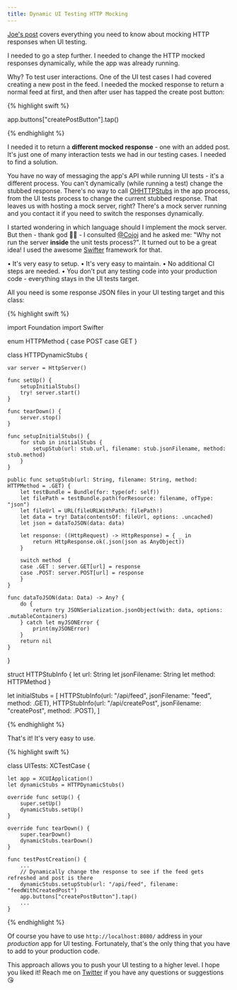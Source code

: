 ```yaml
---
title: Dynamic UI Testing HTTP Mocking
---
```


[Joe's post](http://masilotti.com/ui-testing-stub-network-data/) covers everything you need to know about mocking HTTP responses when UI testing. 

I needed to go a step further. I needed to change the HTTP mocked responses dynamically, while the app was already running.

Why? To test user interactions. One of the UI test cases I had covered creating a new post in the feed. I needed the mocked response to return a normal feed at first, and then after user has tapped the create post button:

{% highlight swift %}

app.buttons["createPostButton"].tap()

{% endhighlight %}

I needed it to return a **different mocked response** - one with an added post. It's just one of many interaction tests we had in our testing cases. I needed to find a solution.

You have no way of messaging the app's API while running UI tests - it's a different process. You can't dynamically (while running a test) change the stubbed response. There's no way to call [OHHTTPStubs](https://github.com/AliSoftware/OHHTTPStubs) in the app process, from the UI tests process to change the current stubbed response. That leaves us with hosting a mock server, right? There's a mock server running and you contact it if you need to switch the responses dynamically.

I started wondering in which language should I implement the mock server. But then - thank god 🙏🏻 - I consulted [@Cojoj](https://twitter.com/cojoj) and he asked me: "Why not run the server **inside** the unit tests process?". It turned out to be a great idea! I used the awesome [Swifter](https://github.com/httpswift/swifter) framework for that.

• It's very easy to setup.
• It's very easy to maintain.
• No additional CI steps are needed.
• You don't put any testing code into your production code - everything stays in the UI tests target.

All you need is some response JSON files in your UI testing target and this class:

{% highlight swift %}

import Foundation
import Swifter

enum HTTPMethod {
    case POST
    case GET
}

class HTTPDynamicStubs {
    
    var server = HttpServer()
    
    func setUp() {
        setupInitialStubs()
        try! server.start()
    }
    
    func tearDown() {
        server.stop()
    }
    
    func setupInitialStubs() {
        for stub in initialStubs {
            setupStub(url: stub.url, filename: stub.jsonFilename, method: stub.method)
        }
    }
    
    public func setupStub(url: String, filename: String, method: HTTPMethod = .GET) {
        let testBundle = Bundle(for: type(of: self))
        let filePath = testBundle.path(forResource: filename, ofType: "json")
        let fileUrl = URL(fileURLWithPath: filePath!)
        let data = try! Data(contentsOf: fileUrl, options: .uncached)
        let json = dataToJSON(data: data)
        
        let response: ((HttpRequest) -> HttpResponse) = { _ in
            return HttpResponse.ok(.json(json as AnyObject))
        }
        
        switch method  {
        case .GET : server.GET[url] = response
        case .POST: server.POST[url] = response
        }
    }
    
    func dataToJSON(data: Data) -> Any? {
        do {
            return try JSONSerialization.jsonObject(with: data, options: .mutableContainers)
        } catch let myJSONError {
            print(myJSONError)
        }
        return nil
    }
}

struct HTTPStubInfo {
    let url: String
    let jsonFilename: String
    let method: HTTPMethod
}

let initialStubs = [
    HTTPStubInfo(url: "/api/feed", jsonFilename: "feed", method: .GET),
    HTTPStubInfo(url: "/api/createPost", jsonFilename: "createPost", method: .POST),
]

{% endhighlight %}

That's it! It's very easy to use.

{% highlight swift %}

class UITests: XCTestCase {
    
    let app = XCUIApplication()    
    let dynamicStubs = HTTPDynamicStubs()
    
    override func setUp() {
        super.setUp()
        dynamicStubs.setUp()
    }

    override func tearDown() {
        super.tearDown()
        dynamicStubs.tearDown()
    }
    
    func testPostCreation() {
		...
		// Dynamically change the response to see if the feed gets refreshed and post is there
		dynamicStubs.setupStub(url: "/api/feed", filename: "feedWithCreatedPost")
        app.buttons["createPostButton"].tap()
        ...            
    }

{% endhighlight %}


Of course you have to use `http://localhost:8080/` address in your *production* app for UI testing. Fortunately, that's the only thing that you have to add to your production code.

This approach allows you to push your UI testing to a higher level. I hope you liked it! Reach me on [Twitter](https://twitter.com/MichaelCiurus) if you have any questions or suggestions 😘



